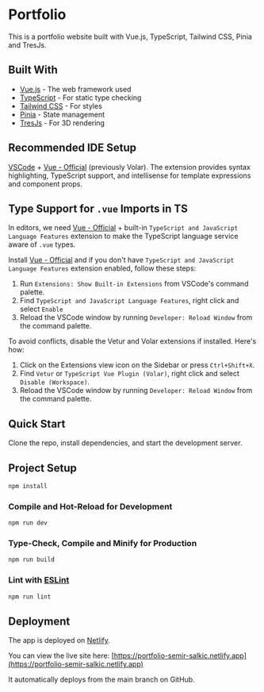 # Portfolio

This is a portfolio website built with Vue.js, TypeScript, Tailwind CSS, Pinia and TresJs.

## Built With

- [Vue.js](https://vuejs.org/) - The web framework used
- [TypeScript](https://www.typescriptlang.org/) - For static type checking
- [Tailwind CSS](https://tailwindcss.com/) - For styles
- [Pinia](https://pinia.esm.dev/) - State management
- [TresJs](https://tresjs.org/) - For 3D rendering

## Recommended IDE Setup

[VSCode](https://code.visualstudio.com/) + [Vue - Official](https://marketplace.visualstudio.com/items?itemName=Vue.volar) (previously Volar). The extension provides syntax highlighting, TypeScript support, and intellisense for template expressions and component props.

## Type Support for `.vue` Imports in TS

In editors, we need [Vue - Official](https://marketplace.visualstudio.com/items?itemName=Vue.volar) + built-in `TypeScript and JavaScript Language Features` extension to make the TypeScript language service aware of `.vue` types.

Install [Vue - Official](https://marketplace.visualstudio.com/items?itemName=Vue.volar) and if you don't have `TypeScript and JavaScript Language Features` extension enabled, follow these steps:

1. Run `Extensions: Show Built-in Extensions` from VSCode's command palette.
2. Find `TypeScript and JavaScript Language Features`, right click and select `Enable`
3. Reload the VSCode window by running `Developer: Reload Window` from the command palette.

To avoid conflicts, disable the Vetur and Volar extensions if installed. Here's how:

1. Click on the Extensions view icon on the Sidebar or press `Ctrl+Shift+X`.
2. Find `Vetur` or `TypeScript Vue Plugin (Volar)`, right click and select `Disable (Workspace)`.
3. Reload the VSCode window by running `Developer: Reload Window` from the command palette.

## Quick Start

Clone the repo, install dependencies, and start the development server.

## Project Setup

```sh
npm install
```

### Compile and Hot-Reload for Development

```sh
npm run dev
```

### Type-Check, Compile and Minify for Production

```sh
npm run build
```

### Lint with [ESLint](https://eslint.org/)

```sh
npm run lint
```

## Deployment

The app is deployed on [Netlify](https://www.netlify.com/).

You can view the live site here: [https://portfolio-semir-salkic.netlify.app](https://portfolio-semir-salkic.netlify.app)

It automatically deploys from the main branch on GitHub.
